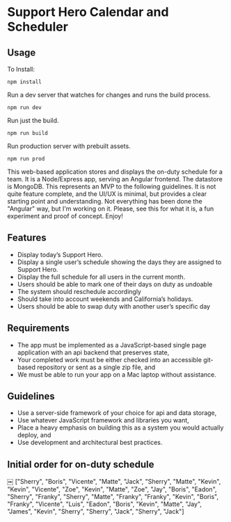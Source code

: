 # Support Hero Calendar and Scheduler

## Usage

To Install:
```
npm install
```
Run a dev server that watches for changes and runs the build process.
```
npm run dev
```
Run just the build.
```
npm run build
```
Run production server with prebuilt assets.
```
npm run prod
```
This web-based application stores and displays the on-duty schedule for a team. It is a Node/Express app, serving an Angular frontend. The datastore is MongoDB. This represents an MVP to the following guidelines. It is not quite feature complete, and the UI/UX is minimal, but provides a clear starting point and understanding. Not everything has been done the "Angular" way, but I'm working on it. Please, see this for what it is, a fun experiment and proof of concept. Enjoy!

## Features

* Display today’s Support Hero.
* Display a single user’s schedule showing the days they are assigned to Support Hero.
* Display the full schedule for all users in the current month.
* Users should be able to mark one of their days on duty as undoable
* The system should reschedule accordingly
* Should take into account weekends and California’s holidays.
* Users should be able to swap duty with another user’s specific day

## Requirements

* The app must be implemented as a JavaScript-based single page application with an api backend that preserves state,
* Your completed work must be either checked into an accessible git-based repository or sent as a single zip file, and
* We must be able to run your app on a Mac laptop without assistance.

## Guidelines

* Use a server-side framework of your choice for api and data storage,
* Use whatever JavaScript framework and libraries you want,
* Place a heavy emphasis on building this as a system you would actually deploy, and
* Use development and architectural best practices.

## Initial order for on-duty schedule
￼
["Sherry", "Boris", "Vicente", "Matte", "Jack", "Sherry",
 "Matte", "Kevin", "Kevin", "Vicente", "Zoe", "Kevin",
 "Matte", "Zoe", "Jay", "Boris", "Eadon", "Sherry",
 "Franky", "Sherry", "Matte", "Franky", "Franky", "Kevin",
 "Boris", "Franky", "Vicente", "Luis", "Eadon", "Boris",
 "Kevin", "Matte", "Jay", "James", "Kevin", "Sherry",
 "Sherry", "Jack", "Sherry", "Jack"]
